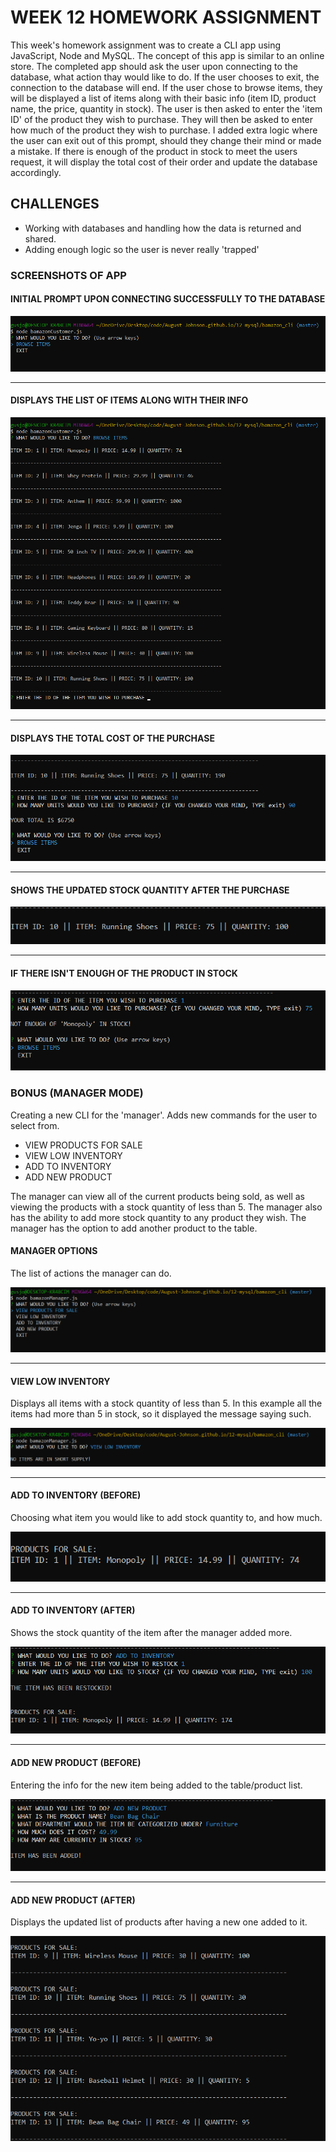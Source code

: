 # WEEK 12 HOMEWORK ASSIGNMENT

<p>This week's homework assignment was to create a CLI app using JavaScript, Node and MySQL. The concept of this app is similar to an online store.
The completed app should ask the user upon connecting to the database, what action thay would like to do. If the user chooses to exit, the connection to the database will end. If the user chose to browse items, they will be displayed a list of items along with their basic info (item ID, product name, the price, quantity in stock).
The user is then asked to enter the 'item ID' of the product they wish to purchase. They will then be asked to enter how much of the product they wish to purchase. I added extra logic where the user can exit out of this prompt, should they change their mind or made a mistake.
If there is enough of the product in stock to meet the users request, it will display the total cost of their order and update the database accordingly.</p>

## CHALLENGES

* Working with databases and handling how the data is returned and shared.
* Adding enough logic so the user is never really 'trapped'

### SCREENSHOTS OF APP

#### INITIAL PROMPT UPON CONNECTING SUCCESSFULLY TO THE DATABASE
![initial user ask prompt](https://github.com/August-Johnson/August-Johnson.github.io/blob/master/12-mysql/screenshots/askUser-pic.png)

<hr>

#### DISPLAYS THE LIST OF ITEMS ALONG WITH THEIR INFO
![items and their info](https://github.com/August-Johnson/August-Johnson.github.io/blob/master/12-mysql/screenshots/showItems-pic.png)

<hr>

#### DISPLAYS THE TOTAL COST OF THE PURCHASE
![valid purchase and total cost of the purchase](https://github.com/August-Johnson/August-Johnson.github.io/blob/master/12-mysql/screenshots/validPurchase-pic.png)

<hr>

#### SHOWS THE UPDATED STOCK QUANTITY AFTER THE PURCHASE
![updated stock quantity after purchase](https://github.com/August-Johnson/August-Johnson.github.io/blob/master/12-mysql/screenshots/updatedStock-pic.png)

<hr>

#### IF THERE ISN'T ENOUGH OF THE PRODUCT IN STOCK
![display message not enough items in stock](https://github.com/August-Johnson/August-Johnson.github.io/blob/master/12-mysql/screenshots/notEnough-pic.png)

### BONUS (MANAGER MODE)
<p>Creating a new CLI for the 'manager'. Adds new commands for the user to select from.
  
  * VIEW PRODUCTS FOR SALE
  * VIEW LOW INVENTORY
  * ADD TO INVENTORY
  * ADD NEW PRODUCT
  
  The manager can view all of the current products being sold, as well as viewing the products with a stock quantity of less than 5. The manager also has the ability to add more stock quantity to any product they wish. The manager has the option to add another product to the table.</p>
  

#### MANAGER OPTIONS
<p>The list of actions the manager can do.</p>
  
![list of manager commands](https://github.com/August-Johnson/August-Johnson.github.io/blob/master/12-mysql/screenshots/managerOptions-pic.png)

<hr>

#### VIEW LOW INVENTORY
<p>Displays all items with a stock quantity of less than 5. In this example all the items had more than 5 in stock, so it displayed the message saying such.</p>
  
![list of low quantity products](https://github.com/August-Johnson/August-Johnson.github.io/blob/master/12-mysql/screenshots/lowInventory-pic.png)

<hr>

#### ADD TO INVENTORY (BEFORE)
<p>Choosing what item you would like to add stock quantity to, and how much.</p>
  
![add to inventory command](https://github.com/August-Johnson/August-Johnson.github.io/blob/master/12-mysql/screenshots/beforeQuantity-pic.png)

<hr>

#### ADD TO INVENTORY (AFTER)
<p>Shows the stock quantity of the item after the manager added more.</p>
  
![product list after add to inventory command](https://github.com/August-Johnson/August-Johnson.github.io/blob/master/12-mysql/screenshots/afterQuantiy-pic.png)

<hr>

#### ADD NEW PRODUCT (BEFORE)
<p>Entering the info for the new item being added to the table/product list.</p>

![adding new product to table](https://github.com/August-Johnson/August-Johnson.github.io/blob/master/12-mysql/screenshots/addingItem-pic.png)

<hr>

#### ADD NEW PRODUCT (AFTER)
<p>Displays the updated list of products after having a new one added to it.</p>

![table after adding new product](https://github.com/August-Johnson/August-Johnson.github.io/blob/master/12-mysql/screenshots/itemAdded-pic.png)
